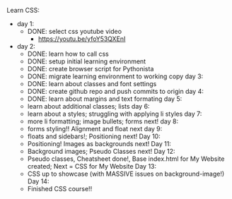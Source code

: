 Learn CSS:
- day 1:
	- DONE: select css youtube video
		- https://youtu.be/yfoY53QXEnI
- day 2:
	- DONE: learn how to call css
	- DONE: setup initial learning environment
	- DONE: create browser script for Pythonista
	- DONE: migrate learning environment to working copy
day 3:
	- DONE: learn about classes and font settings
	- DONE: create github repo and push commits to origin
day 4:
	- DONE: learn about margins and text formating
day 5: 
	- learn about additional classes; lists
day 6:
	- learn about a styles; struggling with applying li styles
day 7:
	- more li formatting; image bullets; forms next!
day 8:
	- forms styling!! Alignment and float next
day 9:
	- floats and sidebars!; Positioning next!
Day 10:
	- Positioning! Images as backgrounds next!
Day 11:
	- Background images; Pseudo Classes next!
Day 12:
	- Pseudo classes, Cheatsheet done!, Base index.html for My Website created; Next = CSS for My Website
Day 13:
	- CSS up to showcase (with MASSIVE issues on background-image!)
Day 14:
	- Finished CSS course!!

